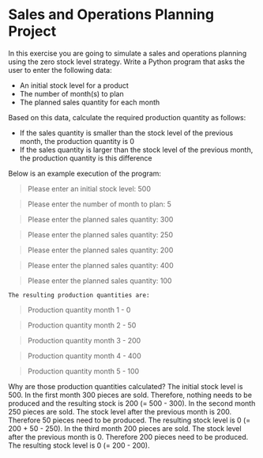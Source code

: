 # Sales and Operations Planning Project

In this exercise you are going to simulate a sales and operations planning using the zero stock level strategy. Write a Python program that asks the user to enter the following data:

- An initial stock level for a product
- The number of month(s) to plan
- The planned sales quantity for each month

Based on this data, calculate the required production quantity as follows:

- If the sales quantity is smaller than the stock level of the previous month, the production quantity is 0
- If the sales quantity is larger than the stock level of the previous month, the production quantity is this difference

Below is an example execution of the program:
> Please enter an initial stock level: 500


> Please enter the number of month to plan: 5


> Please enter the planned sales quantity: 300


> Please enter the planned sales quantity: 250


> Please enter the planned sales quantity: 200


> Please enter the planned sales quantity: 400


> Please enter the planned sales quantity: 100




`The resulting production quantities are:`


> Production quantity month 1 - 0


> Production quantity month 2 - 50


> Production quantity month 3 - 200


> Production quantity month 4 - 400


> Production quantity month 5 - 100




Why are those production quantities calculated? The initial stock level is 500. In the first month 300 pieces are sold. Therefore, nothing needs to be produced and the resulting stock is 200 (= 500 - 300). In the second month 250 pieces are sold. The stock level after the previous month is 200. Therefore 50 pieces need to be produced. The resulting stock level is 0 (= 200 + 50 - 250). In the third month 200 pieces are sold. The stock level after the previous month is 0. Therefore 200 pieces need to be produced. The resulting stock level is 0 (= 200 - 200).
